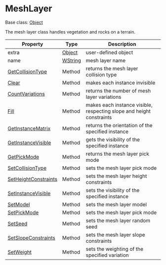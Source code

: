 # MeshLayer

Base class: [Object](Object.md)

The mesh layer class handles vegetation and rocks on a terrain.

| Property | Type | Description |
| --- | --- | --- |
| extra | [Object](Object.md) | user-defined object |
| name | [WString](WString.md) | mesh layer name |
| [GetCollisionType](MeshLayer_GetCollisionType.md) | Method | returns the mesh layer collision type |
| [Clear](MeshLayer_Clear.md) | Method | makes each instance invisible |
| [CountVariations](Mesh_CountVariations.md) | Method | returns the number of mesh layer variations |
| [Fill](MeshLayer_Fill.md) | Method | makes each instance visible, respecting slope and height constraints |
| [GetInstanceMatrix](MeshLayer_GetInstanceMatrix.md) | Method | returns the orientation of the specified instance |
| [GetInstanceVisible](MeshLayer_GetInstanceVisible.md) | Method | gets the visibility of the specified instance |
| [GetPickMode](MeshLayer_GetPickMode.md) | Method | returns the mesh layer pick mode |
| [SetCollisionType](MeshLayer_SetCollisionType.md) | Method | sets the mesh layer pick mode |
| [SetHeightConstraints](MeshLayer_SetHeightConstraints.md) | Method | sets the mesh layer height constraints |
| [SetInstanceVisible](MeshLayer_SetInstanceVisible.md) | Method | sets the visibility of the specified instance |
| [SetModel](MeshLayer_SetModel.md) | Method | sets the mesh layer model |
| [SetPickMode](MeshLayer_SetPickMode.md) | Method | sets the mesh layer pick mode |
| [SetSeed](MeshLayer_SetSeed.md) | Method | sets the mesh layer random seed |
| [SetSlopeConstraints](MeshLayer_SetSlopeConstraints.md) | Method | sets the mesh layer slope constraints |
| [SetWeight](MeshLayer_SetWeight.md) | Method | sets the weighting of the specified variation |

